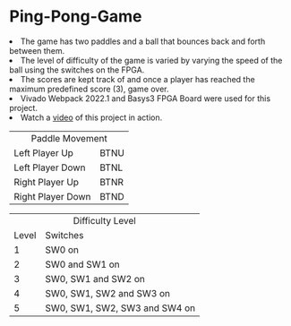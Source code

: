 # Ping-Pong-Game
<p>
<li> The game has two paddles and a ball that bounces back and forth between them. </li>
<li> The level of difficulty of the game is varied by varying the speed of the ball using the switches on the FPGA. </li>
<li> The scores are kept track of and once a player has reached the maximum predefined score (3), game over. </li>
<li> Vivado Webpack 2022.1 and Basys3 FPGA Board were used for this project. </li>
<li> Watch a <a href="https://drive.google.com/file/d/1oTLfYGoSyVsMGFF4oRz1o5AdNrbWSLrX/view?usp=sharing">video</a> of this project in action. </li>
</p>

<p>
<table>
<tr>
<td colspan = "2" align = "center">Paddle Movement</td>
</tr>
<tr>
<td>Left Player Up</td>
<td>BTNU</td>
<tr>
    
<tr>
<td>Left Player Down</td>
<td>BTNL</td>
<tr>
    
<tr>
<td>Right Player Up</td>
<td>BTNR</td>
<tr>
    
<tr>
<td>Right Player Down</td>
<td>BTND</td>
<tr>
</table>
</p>

<p>
<table>
<tr>
<td colspan = "2" align = "center">Difficulty Level</td>
</tr>
<tr>
<td>Level</td>
<td>Switches</td>
</tr>
<tr>
<td>1</td>
<td>SW0 on</td>
</tr>
    
<tr>
<td>2</td>
<td>SW0 and SW1 on</td>
</tr>
    
<tr>
<td>3</td>
<td>SW0, SW1 and SW2 on</td>
</tr>
    
<tr>
<td>4</td>
<td>SW0, SW1, SW2 and SW3 on</td>
</tr>

<tr>
<td>5</td>
<td>SW0, SW1, SW2, SW3 and SW4 on</td>
</tr>
</table>
</p>